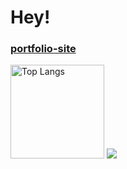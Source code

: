 # Hey!
<h3><a href="https://akatdesign.github.io/portfolio">portfolio-site</a></h3>
 
<img alt="Top Langs" height="150px" src="https://github-readme-stats.vercel.app/api/top-langs/?username=akatdesign&layout=compact&show_icons=true&theme=vue-white" />

<img src="https://skillicons.dev/icons?i=html,css,sass,js,ts,vue,react,python,arduino,processing,blender,figma&perline=7" />
